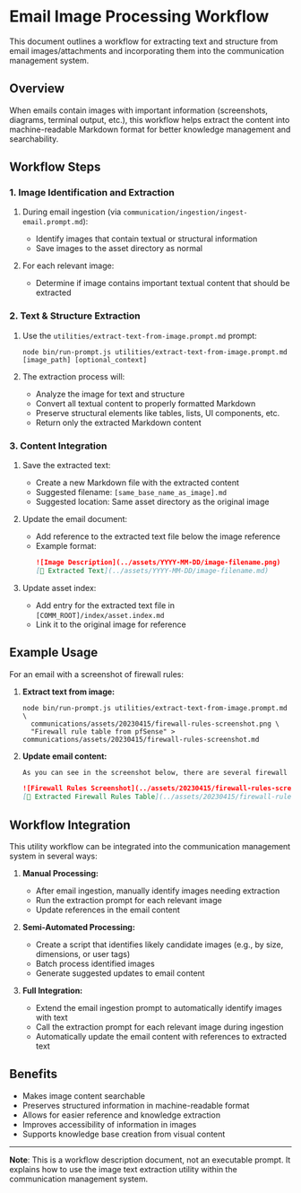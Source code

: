# Email Image Processing Workflow

This document outlines a workflow for extracting text and structure from email images/attachments and incorporating them into the communication management system.

## Overview

When emails contain images with important information (screenshots, diagrams, terminal output, etc.), this workflow helps extract the content into machine-readable Markdown format for better knowledge management and searchability.

## Workflow Steps

### 1. Image Identification and Extraction

1. During email ingestion (via `communication/ingestion/ingest-email.prompt.md`):
   - Identify images that contain textual or structural information
   - Save images to the asset directory as normal

2. For each relevant image:
   - Determine if image contains important textual content that should be extracted

### 2. Text & Structure Extraction

1. Use the `utilities/extract-text-from-image.prompt.md` prompt:
   ```
   node bin/run-prompt.js utilities/extract-text-from-image.prompt.md [image_path] [optional_context]
   ```

2. The extraction process will:
   - Analyze the image for text and structure
   - Convert all textual content to properly formatted Markdown
   - Preserve structural elements like tables, lists, UI components, etc.
   - Return only the extracted Markdown content

### 3. Content Integration

1. Save the extracted text:
   - Create a new Markdown file with the extracted content
   - Suggested filename: `[same_base_name_as_image].md`
   - Suggested location: Same asset directory as the original image
   
2. Update the email document:
   - Add reference to the extracted text file below the image reference
   - Example format:
     ```markdown
     ![Image Description](../assets/YYYY-MM-DD/image-filename.png)
     [📄 Extracted Text](../assets/YYYY-MM-DD/image-filename.md)
     ```

3. Update asset index:
   - Add entry for the extracted text file in `[COMM_ROOT]/index/asset.index.md`
   - Link it to the original image for reference

## Example Usage

For an email with a screenshot of firewall rules:

1. **Extract text from image:**
   ```
   node bin/run-prompt.js utilities/extract-text-from-image.prompt.md \
     communications/assets/20230415/firewall-rules-screenshot.png \
     "Firewall rule table from pfSense" > communications/assets/20230415/firewall-rules-screenshot.md
   ```

2. **Update email content:**
   ```markdown
   As you can see in the screenshot below, there are several firewall rules that need to be modified:

   ![Firewall Rules Screenshot](../assets/20230415/firewall-rules-screenshot.png)
   [📄 Extracted Firewall Rules Table](../assets/20230415/firewall-rules-screenshot.md)
   ```

## Workflow Integration

This utility workflow can be integrated into the communication management system in several ways:

1. **Manual Processing:**
   - After email ingestion, manually identify images needing extraction
   - Run the extraction prompt for each relevant image
   - Update references in the email content

2. **Semi-Automated Processing:**
   - Create a script that identifies likely candidate images (e.g., by size, dimensions, or user tags)
   - Batch process identified images
   - Generate suggested updates to email content

3. **Full Integration:**
   - Extend the email ingestion prompt to automatically identify images with text
   - Call the extraction prompt for each relevant image during ingestion
   - Automatically update the email content with references to extracted text

## Benefits

- Makes image content searchable
- Preserves structured information in machine-readable format
- Allows for easier reference and knowledge extraction
- Improves accessibility of information in images
- Supports knowledge base creation from visual content

---

**Note**: This is a workflow description document, not an executable prompt. It explains how to use the image text extraction utility within the communication management system. 